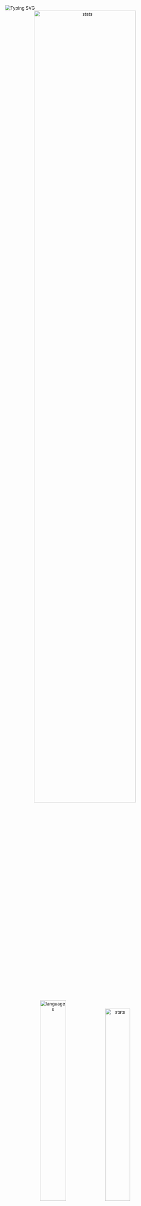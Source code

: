 <img src="https://readme-typing-svg.demolab.com?font=Fira+Code&size=50&duration=3000&color=9745F5&center=true&multiline=true&repeat=false&random=false&width=1000&height=150&lines=Hi!+I'm+Vanya;Python+Fullstack+Developer" alt="Typing SVG" />
<div align="center">
  <img src="http://github-readme-streak-stats.herokuapp.com?user=schr1k&theme=midnight-purple&hide_border=true&border_radius=0&date_format=j%20M%5B%20Y%5D&card_width=500&dates=9745F5&background=020202&border=9745F5&stroke=9745F5&ring=9745F5&fire=9745F5&currStreakNum=9745F5&sideNums=9745F5&currStreakLabel=9745F5&sideLabels=9745F5&excludeDaysLabel=9745F5" alt="stats" width=80%/>
</div>
<div align="center">
  <img src="https://github-readme-stats.vercel.app/api/top-langs/?username=schr1k&hide_border=true&bg_color=020202&text_color=9745F5&title_color=9745F5&layout=compact" alt="languages" width=40.25%>
  <img src="https://github-readme-stats.vercel.app/api?username=schr1k&show_icons=true&hide_border=true&bg_color=020202&text_color=9745F5&title_color=9745F5&icon_color=9745F5&hide_rank=true&hide=contribs,issues" alt="stats" width=39.4%/>
</div>
<div align="center">
  <h1>Skills:</h1>
  <img src="https://skillicons.dev/icons?i=py,postgres,html,css,js,ts,react,next,git,linux" alt="skills" width=80%>
</div>

---
<!--START_SECTION:waka-->
**🐱 My GitHub Data** 

> 📦 85.5 kB Used in GitHub's Storage 
 > 
> 🏆 819 Contributions in the Year 2023
 > 
> 💼 Opted to Hire
 > 
> 📜 9 Public Repositories 
 > 
> 🔑 15 Private Repositories 
 > 
📊 **This Week I Spent My Time On** 

```text
🕑︎ Time Zone: Europe/Moscow

💬 Programming Languages: 
Python                   2 hrs 25 mins       ████████████████░░░░░░░░░   62.09 % 
Prisma                   18 mins             ██░░░░░░░░░░░░░░░░░░░░░░░   07.94 % 
JavaScript               16 mins             ██░░░░░░░░░░░░░░░░░░░░░░░   06.98 % 
Bash                     13 mins             █░░░░░░░░░░░░░░░░░░░░░░░░   05.82 % 
GitIgnore file           9 mins              █░░░░░░░░░░░░░░░░░░░░░░░░   04.23 % 

🔥 Editors: 
PyCharm                  2 hrs 57 mins       ███████████████████░░░░░░   75.67 % 
WebStorm                 49 mins             █████░░░░░░░░░░░░░░░░░░░░   21.25 % 
DataGrip                 4 mins              ░░░░░░░░░░░░░░░░░░░░░░░░░   01.97 % 
Unknown Editor           2 mins              ░░░░░░░░░░░░░░░░░░░░░░░░░   01.11 % 

💻 Operating System: 
Windows                  3 hrs 54 mins       █████████████████████████   100.00 % 
```

**I Mostly Code in Python** 

```text
Python                   20 repos            █████████████████░░░░░░░░   68.97 % 
HTML                     3 repos             ███░░░░░░░░░░░░░░░░░░░░░░   10.34 % 
TypeScript               3 repos             ███░░░░░░░░░░░░░░░░░░░░░░   10.34 % 
JavaScript               2 repos             ██░░░░░░░░░░░░░░░░░░░░░░░   06.90 % 
Lasso                    1 repo              █░░░░░░░░░░░░░░░░░░░░░░░░   03.45 % 
```




 Last Updated on 08/12/2023 12:00:50 UTC
<!--END_SECTION:waka-->

